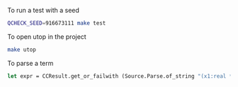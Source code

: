 To run a test with a seed
```bash
QCHECK_SEED=916673111 make test
```

To open utop in the project
```bash
make utop
```

To parse a term
```ocaml
let expr = CCResult.get_or_failwith (Source.Parse.of_string "(x1:real * x1:real)");;
```
